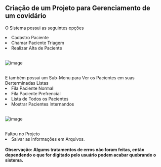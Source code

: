 
<h2>Criação de um Projeto para Gerenciamento de um covidário</h2>

O Sistema possui as seguintes opções
  <li>
  Cadastro Paciente <br>
  </li>
  <li>
  Chamar Paciente Triagem <br>
  </li>
  <li>
  Realizar Alta de Paciente <br>
  </li>
  <br>
  
  ![image](https://user-images.githubusercontent.com/89309834/156761468-09c79aac-73e3-4791-95c9-81fc3672fabe.png)
  
  <br>
  E também possui um Sub-Menu para Ver os Pacientes em suas Derterminadas Listas
<li>
Fila Paciente Normal
  </li>
<li>
Fila Paciente Prefrencial
 </li>
   <li>
Lista de Todos os Pacientes
 </li>
    <li>
Mostrar Pacientes Internandos
 </li>
 <br>
 
 ![image](https://user-images.githubusercontent.com/89309834/156761522-4aea5e24-6ce1-4a8b-913b-7a4d3800b252.png)
 
<br>
 Faltou no Projeto
 
<li>
  Salvar as Informações em Arquivos.
  </li>
  
  <br>
  <b>Observação: Algums tratamentos de erros não foram feitas, então dependendo o que for digitado pelo usuário podem acabar quebrando o sistema.</b>
 
  
